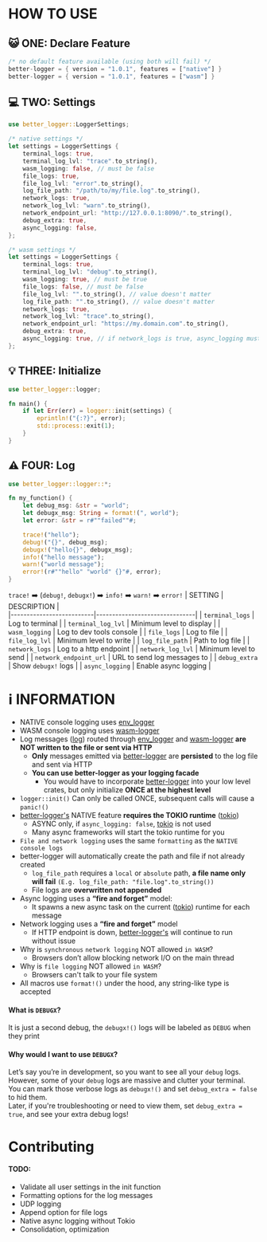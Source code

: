 # HOW TO USE
## 😺 ONE: Declare Feature
```rust
/* no default feature available (using both will fail) */
better-logger = { version = "1.0.1", features = ["native"] }
better-logger = { version = "1.0.1", features = ["wasm"] }
```
## 💻 TWO: Settings
```rust
use better_logger::LoggerSettings;

/* native settings */
let settings = LoggerSettings {
    terminal_logs: true,
    terminal_log_lvl: "trace".to_string(),
    wasm_logging: false, // must be false 
    file_logs: true,
    file_log_lvl: "error".to_string(),
    log_file_path: "/path/to/my/file.log".to_string(),
    network_logs: true,
    network_log_lvl: "warn".to_string(),
    network_endpoint_url: "http://127.0.0.1:8090/".to_string(),
    debug_extra: true,
    async_logging: false,
};

/* wasm settings */
let settings = LoggerSettings {
    terminal_logs: true,
    terminal_log_lvl: "debug".to_string(),
    wasm_logging: true, // must be true
    file_logs: false, // must be false
    file_log_lvl: "".to_string(), // value doesn't matter
    log_file_path: "".to_string(), // value doesn't matter
    network_logs: true,
    network_log_lvl: "trace".to_string(),
    network_endpoint_url: "https://my.domain.com".to_string(),
    debug_extra: true,
    async_logging: true, // if network_logs is true, async_logging must also be true 
};
```
## 💡 THREE: Initialize
```rust
use better_logger::logger;

fn main() {
    if let Err(err) = logger::init(settings) {
        eprintln!("{:?}", error);
        std::process::exit(1);
    }
}
```
## ⚠️ FOUR: Log
```rust
use better_logger::logger::*;

fn my_function() {
    let debug_msg: &str = "world";
    let debugx_msg: String = format!(", world");
    let error: &str = r#""failed""#;

    trace!("hello");
    debug!("{}", debug_msg);
    debugx!("hello{}", debugx_msg);
    info!("hello message");
    warn!("world message");
    error!(r#""hello" "world" {}"#, error);
}
```
`trace!` ➡️ (`debug!`, `debugx!`) ➡️ `info!` ➡️ `warn!` ➡️ `error!`
| SETTING                  | DESCRIPTION                   |   
|--------------------------|-------------------------------|
| `terminal_logs`          | Log to terminal               |
| `terminal_log_lvl`       | Minimum level to display      |
| `wasm_logging`           | Log to dev tools console      | 
| `file_logs`              | Log to file                   |
| `file_log_lvl`           | Minimum level to write        |
| `log_file_path`          | Path to log file              |
| `network_logs`           | Log to a http endpoint        |
| `network_log_lvl`        | Minimum level to send         |
| `network_endpoint_url`   | URL to send log messages to   |
| `debug_extra`            | Show `debugx!` logs           |
| `async_logging`          | Enable async logging          |
# ℹ️ INFORMATION
- NATIVE console logging uses [env_logger](https://crates.io/crates/env_logger)
- WASM console logging uses [wasm-logger](https://crates.io/crates/wasm-logger)
- Log messages ([log](https://crates.io/crates/log)) routed through [env_logger](https://crates.io/crates/env_logger) and [wasm-logger](https://crates.io/crates/wasm-logger) **are NOT written to the file or sent via HTTP**
    - **Only** messages emitted via [better-logger](https://crates.io/crates/better-logger) are **persisted** to the log file and sent via HTTP 
    - **You can use better-logger as your logging facade**
        - You would have to incorporate [better-logger](https://crates.io/crates/better-logger) into your low level crates, but only initialize **ONCE at the highest level**
- `logger::init()` Can only be called ONCE, subsequent calls will cause a `panic!()`
- [better-logger's](https://crates.io/crates/better-logger) NATIVE feature **requires the TOKIO runtime** ([tokio](https://crates.io/crates/tokio))
    - ASYNC only, if `async_logging: false`, [tokio](https://crates.io/crates/tokio) is not used
    - Many async frameworks will start the tokio runtime for you
- `File and network logging` uses the same `formatting` as the `NATIVE console logs`
- better-logger will automatically create the path and file if not already created
    - `log_file_path` requires a `local` or `absolute` path, **a file name only will fail** `(E.g. log_file_path: "file.log".to_string())` 
    - File logs are **overwritten not appended**
- Async logging uses a **“fire and forget”** model:
    - It spawns a new async task on the current ([tokio](https://crates.io/crates/tokio)) runtime for each message
- Network logging uses a **“fire and forget”** model
     - If HTTP endpoint is down, [better-logger's](https://crates.io/crates/better-logger) will continue to run without issue
- Why is `synchronous` `network logging` NOT allowed `in WASM`? 
    - Browsers don’t allow blocking network I/O on the main thread
- Why is `file logging` NOT allowed `in WASM`?
    - Browsers can't talk to your file system
- All macros use `format!()` under the hood, any string-like type is accepted
#### What is `DEBUGX`?
It is just a second debug, the `debugx!()` logs will be labeled as `DEBUG` when they print
#### Why would I want to use `DEBUGX`?
Let’s say you’re in development, so you want to see all your ``debug`` logs. However, some of your ``debug`` logs are massive and clutter your terminal.                                                                    
You can mark those verbose logs as `debugx!()` and set `debug_extra = false` to hid them.                                      
Later, if you're troubleshooting or need to view them, set `debug_extra = true`, and see your extra debug logs!                  
# Contributing
#### TODO:
- Validate all user settings in the init function
- Formatting options for the log messages
- UDP logging
- Append option for file logs
- Native async logging without Tokio
- Consolidation, optimization
